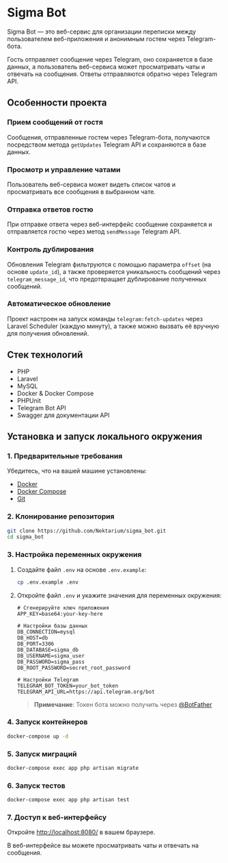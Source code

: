 # Sigma Bot

Sigma Bot — это веб-сервис для организации переписки между пользователем веб-приложения и анонимным гостем через Telegram-бота.

Гость отправляет сообщение через Telegram, оно сохраняется в базе данных, а пользователь веб-сервиса может просматривать чаты и отвечать на сообщения. Ответы отправляются обратно через Telegram API.

## Особенности проекта

### Прием сообщений от гостя
Сообщения, отправленные гостем через Telegram-бота, получаются посредством метода `getUpdates` Telegram API и сохраняются в базе данных.

### Просмотр и управление чатами
Пользователь веб-сервиса может видеть список чатов и просматривать все сообщения в выбранном чате.

### Отправка ответов гостю
При отправке ответа через веб-интерфейс сообщение сохраняется и отправляется гостю через метод `sendMessage` Telegram API.

### Контроль дублирования
Обновления Telegram фильтруются с помощью параметра `offset` (на основе `update_id`), а также проверяется уникальность сообщений через `telegram_message_id`, что предотвращает дублирование полученных сообщений.

### Автоматическое обновление
Проект настроен на запуск команды `telegram:fetch-updates` через Laravel Scheduler (каждую минуту), а также можно вызвать её вручную для получения обновлений.

## Стек технологий

* PHP
* Laravel
* MySQL
* Docker & Docker Compose
* PHPUnit
* Telegram Bot API
* Swagger для документации API

## Установка и запуск локального окружения

### 1. Предварительные требования

Убедитесь, что на вашей машине установлены:
* [Docker](https://docs.docker.com/get-docker/)
* [Docker Compose](https://docs.docker.com/compose/install/)
* [Git](https://git-scm.com/)

### 2. Клонирование репозитория

```bash
git clone https://github.com/Nektarium/sigma_bot.git
cd sigma_bot
```

### 3. Настройка переменных окружения

1. Создайте файл `.env` на основе `.env.example`:
   ```bash
   cp .env.example .env
   ```

2. Откройте файл `.env` и укажите значения для переменных окружения:
   ```env
   # Сгенерируйте ключ приложения
   APP_KEY=base64:your-key-here

   # Настройки базы данных
   DB_CONNECTION=mysql
   DB_HOST=db
   DB_PORT=3306
   DB_DATABASE=sigma_db
   DB_USERNAME=sigma_user
   DB_PASSWORD=sigma_pass
   DB_ROOT_PASSWORD=secret_root_password

   # Настройки Telegram
   TELEGRAM_BOT_TOKEN=your_bot_token
   TELEGRAM_API_URL=https://api.telegram.org/bot
   ```

   > **Примечание**: Токен бота можно получить через [@BotFather](https://t.me/BotFather)

### 4. Запуск контейнеров

```bash
docker-compose up -d
```

### 5. Запуск миграций

```bash
docker-compose exec app php artisan migrate
```

### 6. Запуск тестов

```bash
docker-compose exec app php artisan test
```

### 7. Доступ к веб-интерфейсу

Откройте [http://localhost:8080/](http://localhost:8080/) в вашем браузере.

В веб-интерфейсе вы можете просматривать чаты и отвечать на сообщения.